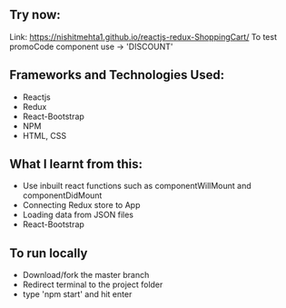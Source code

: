 ## Try now:
Link: https://nishitmehta1.github.io/reactjs-redux-ShoppingCart/
To test promoCode component use -> 'DISCOUNT'

## Frameworks and Technologies Used:
* Reactjs
* Redux
* React-Bootstrap
* NPM
* HTML, CSS

## What I learnt from this:
* Use inbuilt react functions such as componentWillMount and componentDidMount
* Connecting Redux store to App
* Loading data from JSON files
* React-Bootstrap

## To run locally
* Download/fork the master branch
* Redirect terminal to the project folder
* type 'npm start' and hit enter
